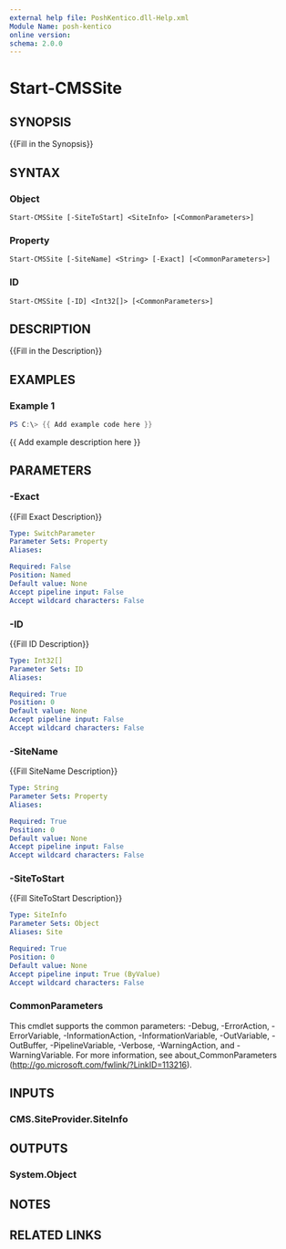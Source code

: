 ```yaml
---
external help file: PoshKentico.dll-Help.xml
Module Name: posh-kentico
online version:
schema: 2.0.0
---
```


# Start-CMSSite

## SYNOPSIS
{{Fill in the Synopsis}}

## SYNTAX

### Object
```
Start-CMSSite [-SiteToStart] <SiteInfo> [<CommonParameters>]
```

### Property
```
Start-CMSSite [-SiteName] <String> [-Exact] [<CommonParameters>]
```

### ID
```
Start-CMSSite [-ID] <Int32[]> [<CommonParameters>]
```

## DESCRIPTION
{{Fill in the Description}}

## EXAMPLES

### Example 1
```powershell
PS C:\> {{ Add example code here }}
```

{{ Add example description here }}

## PARAMETERS

### -Exact
{{Fill Exact Description}}

```yaml
Type: SwitchParameter
Parameter Sets: Property
Aliases:

Required: False
Position: Named
Default value: None
Accept pipeline input: False
Accept wildcard characters: False
```

### -ID
{{Fill ID Description}}

```yaml
Type: Int32[]
Parameter Sets: ID
Aliases:

Required: True
Position: 0
Default value: None
Accept pipeline input: False
Accept wildcard characters: False
```

### -SiteName
{{Fill SiteName Description}}

```yaml
Type: String
Parameter Sets: Property
Aliases:

Required: True
Position: 0
Default value: None
Accept pipeline input: False
Accept wildcard characters: False
```

### -SiteToStart
{{Fill SiteToStart Description}}

```yaml
Type: SiteInfo
Parameter Sets: Object
Aliases: Site

Required: True
Position: 0
Default value: None
Accept pipeline input: True (ByValue)
Accept wildcard characters: False
```

### CommonParameters
This cmdlet supports the common parameters: -Debug, -ErrorAction, -ErrorVariable, -InformationAction, -InformationVariable, -OutVariable, -OutBuffer, -PipelineVariable, -Verbose, -WarningAction, and -WarningVariable.
For more information, see about_CommonParameters (http://go.microsoft.com/fwlink/?LinkID=113216).

## INPUTS

### CMS.SiteProvider.SiteInfo

## OUTPUTS

### System.Object
## NOTES

## RELATED LINKS
